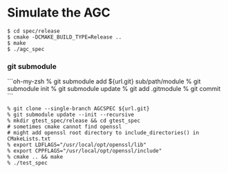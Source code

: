 # Simulate the AGC

```
$ cd spec/release
$ cmake -DCMAKE_BUILD_TYPE=Release ..
$ make
$ ./agc_spec
```


<h3 id=git-submodule>git submodule</h3>
```oh-my-zsh
% git submodule add ${url.git} sub/path/module
% git submodule init
% git submodule update
% git add .gitmodule
% git commit
```


```oh-my-zsh
% git clone --single-branch AGCSPEC ${url.git}
% git submodule update --init --recursive
% mkdir gtest_spec/release && cd gtest_spec
# sometimes cmake cannot find openssl
# might add openssl root directory to include_directories() in CMakeLists.txt
% export LDFLAGS="/usr/local/opt/openssl/lib"
% export CPPFLAGS="/usr/local/opt/openssl/include"
% cmake .. && make
% ./test_spec
```
